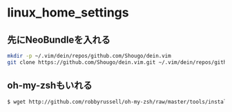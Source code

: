 # linux_home_settings

## 先にNeoBundleを入れる

```bash
mkdir -p ~/.vim/dein/repos/github.com/Shougo/dein.vim
git clone https://github.com/Shougo/dein.vim.git ~/.vim/dein/repos/github.com/Shougo/dein.vim
```

## oh-my-zshもいれる

```bash
$ wget http://github.com/robbyrussell/oh-my-zsh/raw/master/tools/install.sh -O - | sh
```
